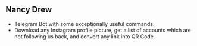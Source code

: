 ## Nancy Drew

- Telegram Bot with some exceptionally useful commands.
- Download any Instagram profile picture, get a list of accounts which are not following us back, and convert any link into QR Code.
